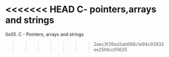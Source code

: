 <<<<<<< HEAD
C- pointers,arrays and strings
=======
0x05. C - Pointers, arrays and strings
>>>>>>> 2aec3f39ad2ab668c1e94c93832ee25fdcc05625
